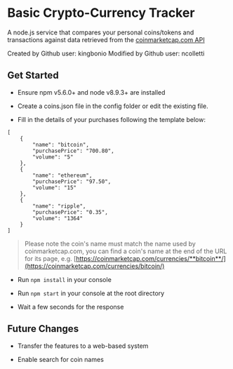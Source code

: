 # Basic Crypto-Currency Tracker

A node.js service that compares your personal coins/tokens and transactions against data retrieved from the [coinmarketcap.com API](https://coinmarketcap.com/api/)

Created by Github user: kingbonio
Modified by Github user: ncolletti


## Get Started

- Ensure npm v5.6.0+ and node v8.9.3+ are installed

- Create a coins.json file in the config folder or edit the existing file. 

- Fill in the details of your purchases following the template below:

```
[
    {
        "name": "bitcoin",
        "purchasePrice": "700.80",
        "volume": "5"
    },
    {
        "name": "ethereum",
        "purchasePrice": "97.50",
        "volume": "15"
    },
    {
        "name": "ripple",
        "purchasePrice": "0.35",
        "volume": "1364"
    }
]
```

> Please note the coin's name must match the name used by coinmarketcap.com, you can find a coin's name at the end of the URL for its page, e.g. [https://coinmarketcap.com/currencies/**bitcoin**/](https://coinmarketcap.com/currencies/bitcoin/)

- Run `npm install` in your console

- Run `npm start` in your console at the root directory

- Wait a few seconds for the response


## Future Changes

- Transfer the features to a web-based system

- Enable search for coin names
